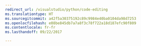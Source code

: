 ```yaml
---
redirect_url: /visualstudio/python/code-editing
ms.translationtype: HT
ms.sourcegitcommit: a42f5a30375192c89c9984e40ba0104da98d7253
ms.openlocfilehash: e08be845db7a7a8f3c78f722a18d187efc90f809
ms.contentlocale: fr-fr
ms.lasthandoff: 09/22/2017

---
```

